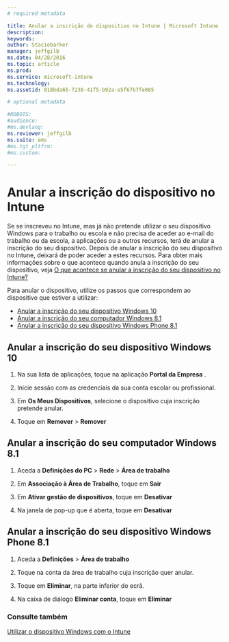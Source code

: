 ```yaml
---
# required metadata

title: Anular a inscrição do dispositivo no Intune | Microsoft Intune
description:
keywords:
author: Staciebarker
manager: jeffgilb
ms.date: 04/28/2016
ms.topic: article
ms.prod:
ms.service: microsoft-intune
ms.technology:
ms.assetid: 018bda65-7238-41f5-b92a-e5f67b7fe085

# optional metadata

#ROBOTS:
#audience:
#ms.devlang:
ms.reviewer: jeffgilb
ms.suite: ems
#ms.tgt_pltfrm:
#ms.custom:

---
```



# Anular a inscrição do dispositivo no Intune

Se se inscreveu no Intune, mas já não pretende utilizar o seu dispositivo Windows para o trabalho ou escola e não precisa de aceder ao e-mail do trabalho ou da escola, a aplicações ou a outros recursos, terá de anular a inscrição do seu dispositivo.   Depois de anular a inscrição do seu dispositivo no Intune, deixará de poder aceder a estes recursos. Para obter mais informações sobre o que acontece quando anula a inscrição do seu dispositivo, veja [O que acontece se anular a inscrição do seu dispositivo no Intune?](what-happens-if-you-unenroll-your-device-from-intune-windows.md)

Para anular o dispositivo, utilize os passos que correspondem ao dispositivo que estiver a utilizar:

-   [Anular a inscrição do seu dispositivo Windows 10](#unenroll-your-windows-10-device)
-   [Anular a inscrição do seu computador Windows 8.1](#unenroll-your-windows-8-1-computer)
-   [Anular a inscrição do seu dispositivo Windows Phone 8.1](#unenroll-your-windows-phone-8-1-device)

## Anular a inscrição do seu dispositivo Windows 10

1.  Na sua lista de aplicações, toque na aplicação **Portal da Empresa** .

2.  Inicie sessão com as credenciais da sua conta escolar ou profissional.

3.  Em **Os Meus Dispositivos**, selecione o dispositivo cuja inscrição pretende anular.

4.  Toque em **Remover** &gt; **Remover**

## Anular a inscrição do seu computador Windows 8.1

1.  Aceda a **Definições do PC** &gt; **Rede** &gt; **Área de trabalho**

2.  Em **Associação à Área de Trabalho**, toque em **Sair**

3.  Em **Ativar gestão de dispositivos**, toque em **Desativar**

4.  Na janela de pop-up que é aberta, toque em **Desativar**

## Anular a inscrição do seu dispositivo Windows Phone 8.1

1.  Aceda a **Definições** &gt; **Área de trabalho**

2.  Toque na conta da área de trabalho cuja inscrição quer anular.

3.  Toque em **Eliminar**, na parte inferior do ecrã.

4.  Na caixa de diálogo **Eliminar conta**, toque em **Eliminar**

### Consulte também
[Utilizar o dispositivo Windows com o Intune](using-your-windows-device-with-intune.md)

<!--HONumber=May16_HO2-->


